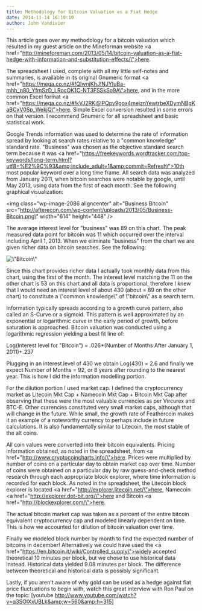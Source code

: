 ```yaml
---
title: Methodology for Bitcoin Valuation as a Fiat Hedge
date: 2014-11-14 16:10:10
author: John Vandivier
---
```




This article goes over my methodology for a bitcoin valuation which resulted in my guest article on the Mineforman website <a href=\"http://mineforeman.com/2013/05/14/bitcoin-valuation-as-a-fiat-hedge-with-information-and-substitution-effects/\">here</a>.

The spreadsheet I used, complete with all my little self-notes and summaries, is available in its original Gnumeric format <a href=\"https://mega.co.nz/#!QIwnjKhJ!NJYIuBa-mhh_n80_YfmSzD_LRocOK1C-NT3FSSkSo9A\">here</a>, and in the more common Excel format <a href=\"https://mega.co.nz/#!kVJ2RKiS!PQpv9gox4mejznYewtrbeXDymNBgKaBCxV0Sp_WekjQ\">here</a>. Simple Excel conversion resulted in some errors on that version. I recommend Gnumeric for all spreadsheet and basic statistical work.

Google Trends information was used to determine the rate of information spread by looking at search rates relative to a \"common knowledge\" standard rate. \"Business\" was chosen as the objective standard search term because it was <a href=\"https://freekeywords.wordtracker.com/top-keywords/long-term.html?utf8=%E2%9C%93&amp;include_adult=1&amp;commit=Refresh\">10th most popular keyword over a long time frame</a>. All search data was analyzed from January 2011, when bitcoin searches were notable by google, until May 2013, using data from the first of each month. See the following graphical visualization:

<img class=\"wp-image-2086 aligncenter\" alt=\"Business Bitcoin\" src=\"http://afterecon.com/wp-content/uploads/2013/05/Business-Bitcoin.png\" width=\"614\" height=\"448\" />

The average interest level for \"business\" was 89 on this chart. The peak measured data point for bitcoin was 11 which occurred over the interval including April 1, 2013. When we eliminate \"business\" from the chart we are given richer data on bitcoin searches. See the following:
<p style=\"text-align: center;\"><img class=\"wp-image-2088 aligncenter\" alt=\"Bitcoin\" src=\"http://afterecon.com/wp-content/uploads/2013/05/Bitcoin.png\" width=\"614\" height=\"448\" /></p>
Since this chart provides richer data I actually took monthly data from this chart, using the first of the month. The interest level matching the 11 on the other chart is 53 on this chart and all data is proportional, therefore I knew that I would need an interest level of about 430 (about = 89 on the other chart) to constitute a \"common knowledge\" of \"bitcoin\" as a search term.

Information typically spreads according to a growth curve pattern, also called an S-Curve or a sigmoid. This pattern is well approximated by an exponential or logarithmic curve in the early period of growth, before saturation is approached. Bitcoin valuation was conducted using a logarithmic regression yielding a best fit line of:

Log(Interest level for \"Bitcoin\") = .026*(Number of Months After January 1, 2011)+.237

Plugging in an interest level of 430 we obtain Log(430) = 2.6 and finally we expect Number of Months = 92, or 8 years after rounding to the nearest year. This is how I did the information modelling portion.

For the dilution portion I used market cap. I defined the cryptocurrency market as Litecoin Mkt Cap + Namecoin Mkt Cap + Bitcoin Mkt Cap after observing that these were the most valuable currencies as per Vircurex and BTC-E. Other currencies constituted very small market caps, although that will change in the future. While small, the growth rate of Feathercoin makes it an example of a noteworthy currency to perhaps include in future calculations. It is also fundamentally similar to Litecoin, the most stable of the alt coins.

All coin values were converted into their bitcoin equivalents. Pricing information obtained, as noted in the spreadsheet, from <a href=\"http://www.cryptocoincharts.info/\">here</a>. Prices were multiplied by number of coins on a particular day to obtain market cap over time. Number of coins were obtained on a particular day by raw guess-and-check method research through each appropriate block explorer, where time information is recorded for each block. As noted in the spreadsheet, the Litecoin block explorer is located <a href=\"http://explorer.litecoin.net/\">here</a>, Namecoin <a href=\"http://explorer.dot-bit.org/\">here </a>and Bitcoin <a href=\"http://blockexplorer.com/\">here</a>.

The actual bitcoin market cap was taken as a percent of the entire bitcoin equivalent cryptocurrency cap and modeled linearly dependent on time. This is how we accounted for dilution of bitcoin valuation over time.

Finally we modeled block number by month to find the expected number of bitcoins in december! Alternatively we could have used the <a href=\"https://en.bitcoin.it/wiki/Controlled_supply\">widely accepted theoretical 10 minutes per block</a>, but we chose to use historical data instead. Historical data yielded 9.08 minutes per block. The difference between theoretical and historical data is possibly significant.

Lastly, if you aren't aware of why gold can be used as a hedge against fiat price fluctuations to begin with, watch this great interview with Ron Paul on the topic:
[youtube http://www.youtube.com/watch?v=q3SOlXxUBLk&amp;w=560&amp;h=315]
